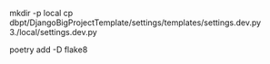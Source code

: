 


mkdir -p local
cp dbpt/DjangoBigProjectTemplate/settings/templates/settings.dev.py 3./local/settings.dev.py

poetry add -D flake8